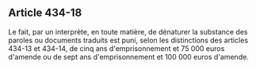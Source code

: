 Article 434-18
----
Le fait, par un interprète, en toute matière, de dénaturer la substance des
paroles ou documents traduits est puni, selon les distinctions des articles
434-13 et 434-14, de cinq ans d'emprisonnement et 75 000 euros d'amende ou de
sept ans d'emprisonnement et 100 000 euros d'amende.
